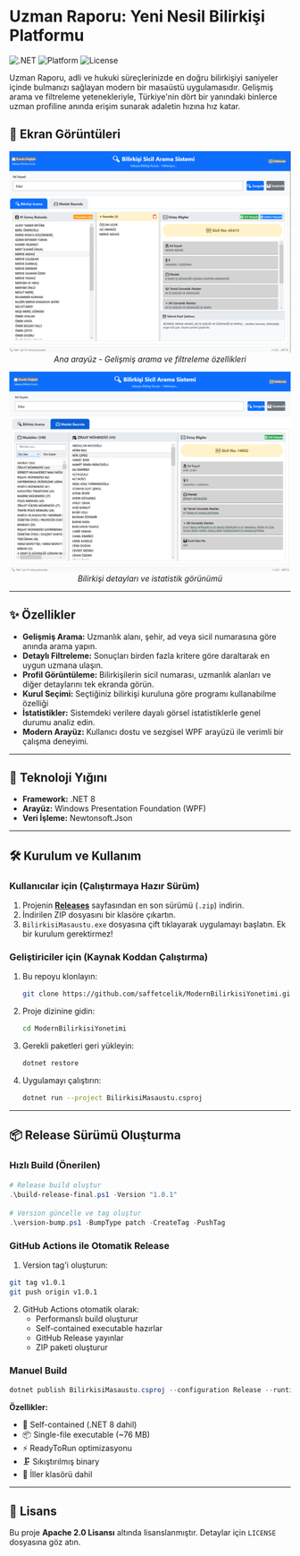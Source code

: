 # Uzman Raporu: Yeni Nesil Bilirkişi Platformu

![.NET](https://img.shields.io/badge/.NET-8.0-blueviolet) ![Platform](https://img.shields.io/badge/Platform-Windows-blue) ![License](https://img.shields.io/badge/License-Apache%202.0-yellowgreen)

Uzman Raporu, adli ve hukuki süreçlerinizde en doğru bilirkişiyi saniyeler içinde bulmanızı sağlayan modern bir masaüstü uygulamasıdır. Gelişmiş arama ve filtreleme yetenekleriyle, Türkiye'nin dört bir yanındaki binlerce uzman profiline anında erişim sunarak adaletin hızına hız katar.

## 📸 Ekran Görüntüleri

<div align="center">

![Ana Arayüz](./iller/ss1.png)
*Ana arayüz - Gelişmiş arama ve filtreleme özellikleri*

![Detaylı Görünüm](./iller/ss2.png)
*Bilirkişi detayları ve istatistik görünümü*

</div>

---

## ✨ Özellikler

- **Gelişmiş Arama:** Uzmanlık alanı, şehir, ad veya sicil numarasına göre anında arama yapın.
- **Detaylı Filtreleme:** Sonuçları birden fazla kritere göre daraltarak en uygun uzmana ulaşın.
- **Profil Görüntüleme:** Bilirkişilerin sicil numarası, uzmanlık alanları ve diğer detaylarını tek ekranda görün.
- **Kurul Seçimi:**  Seçtiğiniz bilirkişi kuruluna göre programı kullanabilme özelliği
- **İstatistikler:** Sistemdeki verilere dayalı görsel istatistiklerle genel durumu analiz edin.
- **Modern Arayüz:** Kullanıcı dostu ve sezgisel WPF arayüzü ile verimli bir çalışma deneyimi.

---

## 🚀 Teknoloji Yığını

- **Framework:** .NET 8
- **Arayüz:** Windows Presentation Foundation (WPF)
- **Veri İşleme:** Newtonsoft.Json

---

## 🛠️ Kurulum ve Kullanım

### Kullanıcılar için (Çalıştırmaya Hazır Sürüm)

1.  Projenin **[Releases](https://github.com/saffetcelik/ModernBilirkisiYonetimi/releases)** sayfasından en son sürümü (`.zip`) indirin.
2.  İndirilen ZIP dosyasını bir klasöre çıkartın.
3.  `BilirkisiMasaustu.exe` dosyasına çift tıklayarak uygulamayı başlatın. Ek bir kurulum gerektirmez!

### Geliştiriciler için (Kaynak Koddan Çalıştırma)

1.  Bu repoyu klonlayın:
    ```sh
    git clone https://github.com/saffetcelik/ModernBilirkisiYonetimi.git
    ```
2.  Proje dizinine gidin:
    ```sh
    cd ModernBilirkisiYonetimi
    ```
3.  Gerekli paketleri geri yükleyin:
    ```sh
    dotnet restore
    ```
4.  Uygulamayı çalıştırın:
    ```sh
    dotnet run --project BilirkisiMasaustu.csproj
    ```

---

## 📦 Release Sürümü Oluşturma

### Hızlı Build (Önerilen)
```powershell
# Release build oluştur
.\build-release-final.ps1 -Version "1.0.1"

# Version güncelle ve tag oluştur
.\version-bump.ps1 -BumpType patch -CreateTag -PushTag
```

### GitHub Actions ile Otomatik Release
1. Version tag'i oluşturun:
```bash
git tag v1.0.1
git push origin v1.0.1
```

2. GitHub Actions otomatik olarak:
   - Performanslı build oluşturur
   - Self-contained executable hazırlar
   - GitHub Release yayınlar
   - ZIP paketi oluşturur

### Manuel Build
```powershell
dotnet publish BilirkisiMasaustu.csproj --configuration Release --runtime win-x64 --self-contained true --output ./release
```

**Özellikler:**
- 🚀 Self-contained (.NET 8 dahil)
- 📦 Single-file executable (~76 MB)
- ⚡ ReadyToRun optimizasyonu
- 🗜️ Sıkıştırılmış binary
- 📁 İller klasörü dahil

---

## 📄 Lisans

Bu proje **Apache 2.0 Lisansı** altında lisanslanmıştır. Detaylar için `LICENSE` dosyasına göz atın.
